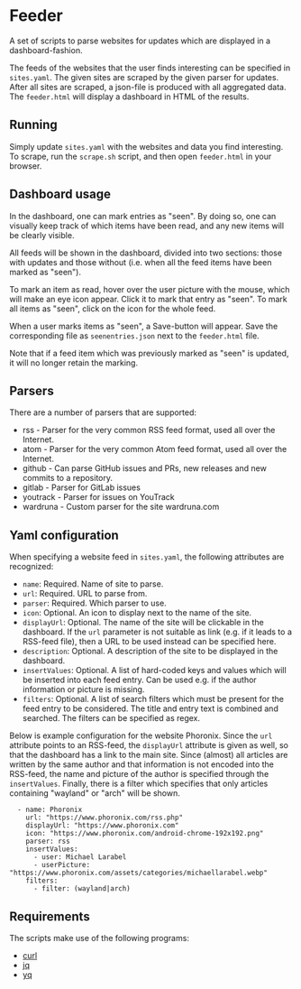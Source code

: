 # Feeder

A set of scripts to parse websites for updates which are displayed in a dashboard-fashion.

The feeds of the websites that the user finds interesting can be specified in `sites.yaml`. The given sites are scraped by the given parser for updates. After all sites are scraped, a json-file is produced with all aggregated data. The `feeder.html` will display a dashboard in HTML of the results.

## Running

Simply update `sites.yaml` with the websites and data you find interesting. To scrape, run the `scrape.sh` script, and then open `feeder.html` in your browser.

## Dashboard usage

In the dashboard, one can mark entries as "seen". By doing so, one can visually keep track of which items have been read, and any new items will be clearly visible.

All feeds will be shown in the dashboard, divided into two sections: those with updates and those without (i.e. when all the feed items have been marked as "seen").

To mark an item as read, hover over the user picture with the mouse, which will make an eye icon appear. Click it to mark that entry as "seen". To mark all items as "seen", click on the icon for the whole feed.

When a user marks items as "seen", a Save-button will appear. Save the corresponding file as `seenentries.json` next to the `feeder.html` file.

Note that if a feed item which was previously marked as "seen" is updated, it will no longer retain the marking.

## Parsers

There are a number of parsers that are supported:

* rss - Parser for the very common RSS feed format, used all over the Internet.
* atom - Parser for the very common Atom feed format, used all over the Internet.
* github - Can parse GitHub issues and PRs, new releases and new commits to a repository.
* gitlab - Parser for GitLab issues
* youtrack - Parser for issues on YouTrack
* wardruna - Custom parser for the site wardruna.com

## Yaml configuration

When specifying a website feed in `sites.yaml`, the following attributes are recognized:

* `name`: Required. Name of site to parse.
* `url`: Required. URL to parse from.
* `parser`: Required. Which parser to use.
* `icon`: Optional. An icon to display next to the name of the site.
* `displayUrl`: Optional. The name of the site will be clickable in the dashboard. If the `url` parameter is not suitable as link (e.g. if it leads to a RSS-feed file), then a URL to be used instead can be specified here.
* `description`: Optional. A description of the site to be displayed in the dashboard.
* `insertValues`: Optional. A list of hard-coded keys and values which will be inserted into each feed entry. Can be used e.g. if the author information or picture is missing.
* `filters`: Optional. A list of search filters which must be present for the feed entry to be considered. The title and entry text is combined and searched. The filters can be specified as regex.


Below is example configuration for the website Phoronix. Since the `url` attribute points to an RSS-feed, the `displayUrl` attribute is given as well, so that the dashboard has a link to the main site. Since (almost) all articles are written by the same author and that information is not encoded into the RSS-feed, the name and picture of the author is specified through the `insertValues`. Finally, there is a filter which specifies that only articles containing "wayland" or "arch" will be shown.

```
  - name: Phoronix
    url: "https://www.phoronix.com/rss.php"
    displayUrl: "https://www.phoronix.com"
    icon: "https://www.phoronix.com/android-chrome-192x192.png"
    parser: rss
    insertValues:
      - user: Michael Larabel
      - userPicture: "https://www.phoronix.com/assets/categories/michaellarabel.webp"
    filters:
      - filter: (wayland|arch)
```

## Requirements

The scripts make use of the following programs:

* [curl](https://curl.se)
* [jq](https://github.com/jqlang/jq)
* [yq](https://github.com/mikefarah/yq)
